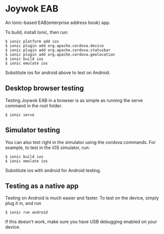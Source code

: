 # Joywok EAB

An Ionic-based EAB(enterprise address book) app. 

To build, install Ionic, then run:

    $ ionic platform add ios
    $ ionic plugin add org.apache.cordova.device
    $ ionic plugin add org.apache.cordova.statusbar
    $ ionic plugin add org.apache.cordova.geolocation
    $ ionic build ios
    $ ionic emulate ios

Substitute ios for android above to test on Android.

## Desktop browser testing

Testing Joywok EAB in a browser is as simple as running the serve command in the root folder.

    $ ionic serve

## Simulator testing

You can also test right in the simulator using the cordova commands. For example, to test in the iOS simulator, run:

    $ ionic build ios
    $ ionic emulate ios

Substitute ios with android for Android testing. 

## Testing as a native app

Testing on Android is much easier and faster. To test on the device, simply plug it in, and run

    $ ionic run android

If this doesn't work, make sure you have USB debugging enabled on your device.

